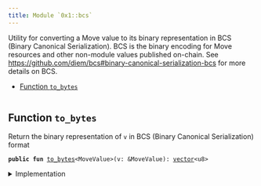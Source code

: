 ```yaml
---
title: Module `0x1::bcs`
---
```


Utility for converting a Move value to its binary representation in BCS (Binary Canonical
Serialization). BCS is the binary encoding for Move resources and other non-module values
published on-chain. See https://github.com/diem/bcs#binary-canonical-serialization-bcs for more
details on BCS.


-  [Function `to_bytes`](#0x1_bcs_to_bytes)


<pre><code></code></pre>



<a name="0x1_bcs_to_bytes"></a>

## Function `to_bytes`

Return the binary representation of <code>v</code> in BCS (Binary Canonical Serialization) format


<pre><code><b>public</b> <b>fun</b> <a href="../move-stdlib/bcs.md#0x1_bcs_to_bytes">to_bytes</a>&lt;MoveValue&gt;(v: &MoveValue): <a href="../move-stdlib/vector.md#0x1_vector">vector</a>&lt;u8&gt;
</code></pre>



<details>
<summary>Implementation</summary>


<pre><code><b>public</b> <b>native</b> <b>fun</b> <a href="../move-stdlib/bcs.md#0x1_bcs_to_bytes">to_bytes</a>&lt;MoveValue&gt;(v: &MoveValue): <a href="../move-stdlib/vector.md#0x1_vector">vector</a>&lt;u8&gt;;
</code></pre>



</details>
